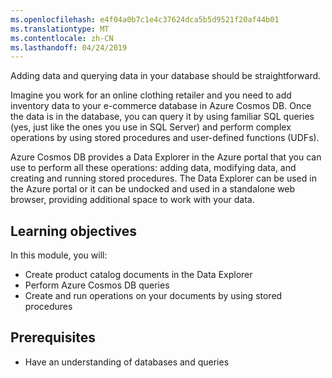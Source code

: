 ```yaml
---
ms.openlocfilehash: e4f04a0b7c1e4c37624dca5b5d9521f20af44b01
ms.translationtype: MT
ms.contentlocale: zh-CN
ms.lasthandoff: 04/24/2019
---
```

Adding data and querying data in your database should be straightforward. 

Imagine you work for an online clothing retailer and you need to add inventory data to your e-commerce database in Azure Cosmos DB. Once the data is in the database, you can query it by using familiar SQL queries (yes, just like the ones you use in SQL Server) and perform complex operations by using stored procedures and user-defined functions (UDFs).

Azure Cosmos DB provides a Data Explorer in the Azure portal that you can use to perform all these operations: adding data, modifying data, and creating and running stored procedures. The Data Explorer can be used in the Azure portal or it can be undocked and used in a standalone web browser, providing additional space to work with your data.

## <a name="learning-objectives"></a>Learning objectives

In this module, you will:

- Create product catalog documents in the Data Explorer
- Perform Azure Cosmos DB queries
- Create and run operations on your documents by using stored procedures

## <a name="prerequisites"></a>Prerequisites

- Have an understanding of databases and queries
